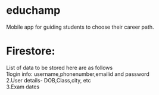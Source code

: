 # educhamp
Mobile app for guiding students to choose their career path.
# Firestore:
List of data to be stored here are as follows \
1login info: username,phonenumber,emailid and password \
2.User details- DOB,Class,city, etc \
3.Exam dates  
